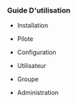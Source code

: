 ### Guide D'utilisation

- Installation

- Pilote

- Configuration

- Utilisateur

- Groupe

- Administration
